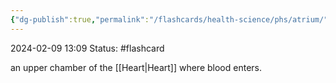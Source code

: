 ```yaml
---
{"dg-publish":true,"permalink":"/flashcards/health-science/phs/atrium/","updated":"2024-03-20T13:12:53.843-05:00"}
---
```


2024-02-09
13:09
Status: #flashcard

an upper chamber of the [[Heart\|Heart]] where blood enters.